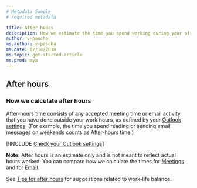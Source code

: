 ```yaml
---
# Metadata Sample
# required metadata

title: After hours
description: How we estimate the time you spend working during your official time off.
author: v-pascha
ms.author: v-pascha
ms.date: 02/14/2018
ms.topic: get-started-article
ms.prod: mya
---
```


## After hours 

### How we calculate after hours
After-hours time consists of any accepted meeting time or email activity that you have done outside your work hours, as defined by your [Outlook settings](https://outlook.office.com/owa/?path=/options/calendarappearance). (For example, the time you spend reading or sending email messages on weekends counts as After-hours time.) 

[!INCLUDE [Check your Outlook settings](../../Includes/to-check-your-outlook-settings.md)]

**Note:** After hours is an estimate only and is not meant to reflect actual hours worked. You can compare how we calculate the times for [Meetings](MyA-DB-Meetings.md) and for [Email](MyA-DB-Emails.md). 

See [Tips for after hours](../../Overview/Tips.md#tips-for-after-hours) for suggestions related to work-life balance.
